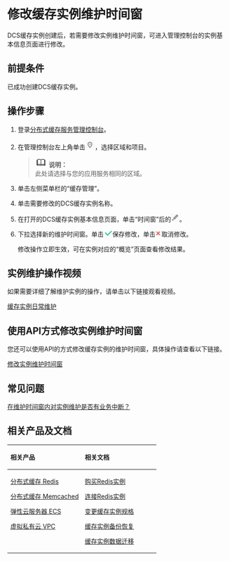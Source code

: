 # 修改缓存实例维护时间窗<a name="zh-cn_topic_0088392470"></a>

DCS缓存实例创建后，若需要修改实例维护时间窗，可进入管理控制台的实例基本信息页面进行修改。

## 前提条件<a name="section34216874"></a>

已成功创建DCS缓存实例。

## 操作步骤<a name="section05772464318"></a>

1.  登录[分布式缓存服务管理控制台](https://console.huaweicloud.com/dcs)。
2.  在管理控制台左上角单击![](figures/icon-region.png)，选择区域和项目。

    >![](public_sys-resources/icon-note.gif) **说明：**   
    >此处请选择与您的应用服务相同的区域。  

3.  单击左侧菜单栏的“缓存管理”。
4.  单击需要修改的DCS缓存实例名称。
5.  在打开的DCS缓存实例基本信息页面，单击“时间窗”后的![](figures/icon-edit.png)。
6.  下拉选择新的维护时间窗。单击![](figures/icon-right.png)保存修改，单击![](figures/icon-delete.png)取消修改。

    修改操作立即生效，可在实例对应的“概览”页面查看修改结果。


## 实例维护操作视频<a name="section6998181123118"></a>

如果需要详细了解维护实例的操作，请单击以下链接观看视频。

[缓存实例日常维护](https://support.huaweicloud.com/dcs_video/index.html)

## 使用API方式修改实例维护时间窗<a name="section1983962016368"></a>

您还可以使用API的方式修改缓存实例的维护时间窗，具体操作请查看以下链接。

[修改实例维护时间窗](https://support.huaweicloud.com/api-dcs/dcs-zh-api-180423021.html)

## 常见问题<a name="section9367050143819"></a>

[在维护时间窗内对实例维护是否有业务中断？](https://support.huaweicloud.com/dcs_faq/dcs-zh-ug-190117008.html)

## 相关产品及文档<a name="section152613113129"></a>

<a name="td475c361406b4841ba0faa98fc782ed5"></a>
<table><thead align="left"><tr id="rb27d733848ce4e7a9386965803595f1b"><th class="cellrowborder" valign="top" width="50%" id="mcps1.1.3.1.1"><p id="a5cc8ae3032d8416f9696b6f2a50d82d4"><a name="a5cc8ae3032d8416f9696b6f2a50d82d4"></a><a name="a5cc8ae3032d8416f9696b6f2a50d82d4"></a>相关产品</p>
</th>
<th class="cellrowborder" valign="top" width="50%" id="mcps1.1.3.1.2"><p id="ad3b8309045294369bdb9a006daef8f00"><a name="ad3b8309045294369bdb9a006daef8f00"></a><a name="ad3b8309045294369bdb9a006daef8f00"></a>相关文档</p>
</th>
</tr>
</thead>
<tbody><tr id="re4588baf45714b4f80c021cca1290879"><td class="cellrowborder" valign="top" width="50%" headers="mcps1.1.3.1.1 "><p id="a8c37acc50b884e0b9a71051bcb9179b4"><a name="a8c37acc50b884e0b9a71051bcb9179b4"></a><a name="a8c37acc50b884e0b9a71051bcb9179b4"></a><a href="https://www.huaweicloud.com/product/dcs.html?infodocbz" target="_blank" rel="noopener noreferrer">分布式缓存 Redis</a></p>
<p id="a11d9314698354304b9a9e9cb1270b5c9"><a name="a11d9314698354304b9a9e9cb1270b5c9"></a><a name="a11d9314698354304b9a9e9cb1270b5c9"></a><a href="https://www.huaweicloud.com/product/dcsmem.html?infodocbz" target="_blank" rel="noopener noreferrer">分布式缓存 Memcached</a></p>
<p id="abeaed75bd99c4aeeb5ef850c82a274f2"><a name="abeaed75bd99c4aeeb5ef850c82a274f2"></a><a name="abeaed75bd99c4aeeb5ef850c82a274f2"></a><a href="https://www.huaweicloud.com/product/ecs.html?infodocbz" target="_blank" rel="noopener noreferrer">弹性云服务器 ECS</a></p>
<p id="zh-cn_topic_0046844820_p841193941416"><a name="zh-cn_topic_0046844820_p841193941416"></a><a name="zh-cn_topic_0046844820_p841193941416"></a><a href="http://www.huaweicloud.com/product/vpc.html?infodocbz" target="_blank" rel="noopener noreferrer">虚拟私有云 VPC</a></p>
</td>
<td class="cellrowborder" valign="top" width="50%" headers="mcps1.1.3.1.2 "><p id="a0c4ea7b976b745079231aeb676430680"><a name="a0c4ea7b976b745079231aeb676430680"></a><a name="a0c4ea7b976b745079231aeb676430680"></a><a href="https://support.huaweicloud.com/usermanual-dcs/dcs-zh-ug-180315001.html?infodocbz" target="_blank" rel="noopener noreferrer">购买Redis实例</a></p>
<p id="zh-cn_topic_0046844820_p682916370595"><a name="zh-cn_topic_0046844820_p682916370595"></a><a name="zh-cn_topic_0046844820_p682916370595"></a><a href="https://support.huaweicloud.com/usermanual-dcs/zh-cn_topic_0082114847.html?infodocbz" target="_blank" rel="noopener noreferrer">连接Redis实例</a></p>
<p id="a3d146c9e41904a09b098cc34a53b5652"><a name="a3d146c9e41904a09b098cc34a53b5652"></a><a name="a3d146c9e41904a09b098cc34a53b5652"></a><a href="https://support.huaweicloud.com/usermanual-dcs/zh-cn_topic_0061845451.html?infodocbz" target="_blank" rel="noopener noreferrer">变更缓存实例规格</a></p>
<p id="zh-cn_topic_0046844820_p12250886517"><a name="zh-cn_topic_0046844820_p12250886517"></a><a name="zh-cn_topic_0046844820_p12250886517"></a><a href="https://support.huaweicloud.com/usermanual-dcs/zh-cn_topic_0079545637.html?infodocbz" target="_blank" rel="noopener noreferrer">缓存实例备份恢复</a></p>
<p id="zh-cn_topic_0046844820_p143616360517"><a name="zh-cn_topic_0046844820_p143616360517"></a><a name="zh-cn_topic_0046844820_p143616360517"></a><a href="https://support.huaweicloud.com/migration-dcs/zh-cn_topic_0078784423.html?infodocbz" target="_blank" rel="noopener noreferrer">缓存实例数据迁移</a></p>
</td>
</tr>
</tbody>
</table>

